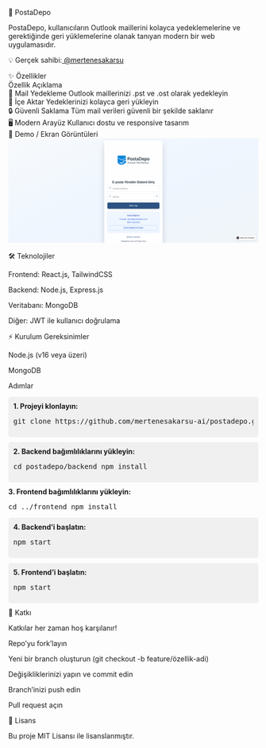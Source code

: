 🚀 PostaDepo

PostaDepo, kullanıcıların Outlook maillerini kolayca yedeklemelerine ve gerektiğinde geri yüklemelerine olanak tanıyan modern bir web uygulamasıdır.<br>

💡 Gerçek sahibi:<a href="https://github.com/mertenesakarsu"> @mertenesakarsu</a><br>

✨ Özellikler<br>
Özellik	Açıklama<br>
📧 Mail Yedekleme	Outlook maillerinizi .pst ve .ost olarak yedekleyin<br>
🔄 İçe Aktar	Yedeklerinizi kolayca geri yükleyin<br>
🔒 Güvenli Saklama	Tüm mail verileri güvenli bir şekilde saklanır<br>
🖥️ Modern Arayüz	Kullanıcı dostu ve responsive tasarım<br>
🎨 Demo / Ekran Görüntüleri<br>
<img src="logindashboard.png"></img>





🛠️ Teknolojiler

Frontend: React.js, TailwindCSS

Backend: Node.js, Express.js

Veritabanı: MongoDB

Diğer: JWT ile kullanıcı doğrulama

⚡ Kurulum
Gereksinimler

Node.js (v16 veya üzeri)

MongoDB

Adımlar
<div style="background:#f0f0f0; padding:10px; border-radius:5px; margin-bottom:10px;"> <b>1. Projeyi klonlayın:</b><br> <pre>git clone https://github.com/mertenesakarsu-ai/postadepo.git</pre> </div> <div style="background:#f0f0f0; padding:10px; border-radius:5px; margin-bottom:10px;"> <b>2. Backend bağımlılıklarını yükleyin:</b><br> <pre>cd postadepo/backend npm install</pre> </div> <div> <b>3. Frontend bağımlılıklarını yükleyin:</b><br> <pre>cd ../frontend npm install</pre> </div> <div style="background:#f0f0f0; padding:10px; border-radius:5px; margin-bottom:10px;"> <b>4. Backend’i başlatın:</b><br> <pre>npm start</pre> </div> <div style="background:#f0f0f0; padding:10px; border-radius:5px; margin-bottom:10px;"> <b>5. Frontend’i başlatın:</b><br> <pre>npm start</pre> </div>
🤝 Katkı

Katkılar her zaman hoş karşılanır!

Repo’yu fork’layın

Yeni bir branch oluşturun (git checkout -b feature/özellik-adi)

Değişikliklerinizi yapın ve commit edin

Branch’inizi push edin

Pull request açın

📄 Lisans

Bu proje MIT Lisansı
 ile lisanslanmıştır.

